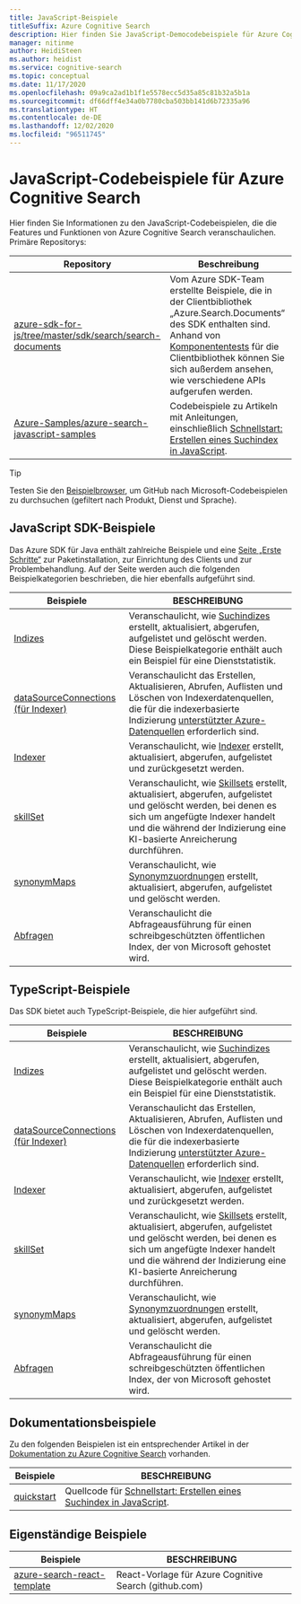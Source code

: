 ```yaml
---
title: JavaScript-Beispiele
titleSuffix: Azure Cognitive Search
description: Hier finden Sie JavaScript-Democodebeispiele für Azure Cognitive Search, für die das Azure .NET SDK für JavaScript verwendet wird.
manager: nitinme
author: HeidiSteen
ms.author: heidist
ms.service: cognitive-search
ms.topic: conceptual
ms.date: 11/17/2020
ms.openlocfilehash: 09a9ca2ad1b1f1e5578ecc5d35a85c81b32a5b1a
ms.sourcegitcommit: df66dff4e34a0b7780cba503bb141d6b72335a96
ms.translationtype: HT
ms.contentlocale: de-DE
ms.lasthandoff: 12/02/2020
ms.locfileid: "96511745"
---
```

# <a name="javascript-code-samples-for-azure-cognitive-search"></a>JavaScript-Codebeispiele für Azure Cognitive Search

Hier finden Sie Informationen zu den JavaScript-Codebeispielen, die die Features und Funktionen von Azure Cognitive Search veranschaulichen. Primäre Repositorys:

| Repository | Beschreibung |
|------------|-------------|
| [azure-sdk-for-js/tree/master/sdk/search/search-documents](https://github.com/Azure/azure-sdk-for-js/tree/master/sdk/search/search-documents) | Vom Azure SDK-Team erstellte Beispiele, die in der Clientbibliothek „Azure.Search.Documents“ des SDK enthalten sind. Anhand von [Komponententests](https://github.com/Azure/azure-sdk-for-js/tree/master/sdk/search/search-documents/test) für die Clientbibliothek können Sie sich außerdem ansehen, wie verschiedene APIs aufgerufen werden. |
| [Azure-Samples/azure-search-javascript-samples](https://github.com/Azure-Samples/azure-search-javascript-samples) | Codebeispiele zu Artikeln mit Anleitungen, einschließlich [Schnellstart: Erstellen eines Suchindex in JavaScript](search-get-started-javascript.md).|

> [!Tip]
> Testen Sie den [Beispielbrowser](/samples/browse/?languages=javascript&products=azure-cognitive-search), um GitHub nach Microsoft-Codebeispielen zu durchsuchen (gefiltert nach Produkt, Dienst und Sprache).

## <a name="javascript-sdk-samples"></a>JavaScript SDK-Beispiele

Das Azure SDK für Java enthält zahlreiche Beispiele und eine [Seite „Erste Schritte“](https://github.com/Azure/azure-sdk-for-java/blob/master/sdk/search/azure-search-documents/README.md#getting-started) zur Paketinstallation, zur Einrichtung des Clients und zur Problembehandlung. Auf der Seite werden auch die folgenden Beispielkategorien beschrieben, die hier ebenfalls aufgeführt sind.

| Beispiele | BESCHREIBUNG |
|---------|-------------|
| [Indizes](https://github.com/Azure/azure-sdk-for-js/tree/master/sdk/search/search-documents/samples/javascript/src/indexes) | Veranschaulicht, wie [Suchindizes](search-what-is-an-index.md) erstellt, aktualisiert, abgerufen, aufgelistet und gelöscht werden. Diese Beispielkategorie enthält auch ein Beispiel für eine Dienststatistik. |
| [dataSourceConnections (für Indexer)](https://github.com/Azure/azure-sdk-for-js/tree/master/sdk/search/search-documents/samples/javascript/src/dataSourceConnections) | Veranschaulicht das Erstellen, Aktualisieren, Abrufen, Auflisten und Löschen von Indexerdatenquellen, die für die indexerbasierte Indizierung [unterstützter Azure-Datenquellen](search-indexer-overview.md#supported-data-sources) erforderlich sind. |
| [Indexer](https://github.com/Azure/azure-sdk-for-js/tree/master/sdk/search/search-documents/samples/javascript/src/indexers) |  Veranschaulicht, wie [Indexer](search-indexer-overview.md) erstellt, aktualisiert, abgerufen, aufgelistet und zurückgesetzt werden.|
| [skillSet](https://github.com/Azure/azure-sdk-for-js/tree/master/sdk/search/search-documents/samples/javascript/src/skillSets) |   Veranschaulicht, wie [Skillsets](cognitive-search-working-with-skillsets.md) erstellt, aktualisiert, abgerufen, aufgelistet und gelöscht werden, bei denen es sich um angefügte Indexer handelt und die während der Indizierung eine KI-basierte Anreicherung durchführen. |
| [synonymMaps](https://github.com/Azure/azure-sdk-for-js/tree/master/sdk/search/search-documents/samples/javascript/src/synonymMaps) | Veranschaulicht, wie [Synonymzuordnungen](search-synonyms.md) erstellt, aktualisiert, abgerufen, aufgelistet und gelöscht werden.  |
| [Abfragen](https://github.com/Azure/azure-sdk-for-js/blob/master/sdk/search/search-documents/samples/javascript/src/readonlyQuery.js) | Veranschaulicht die Abfrageausführung für einen schreibgeschützten öffentlichen Index, der von Microsoft gehostet wird.  |

## <a name="typescript-samples"></a>TypeScript-Beispiele

Das SDK bietet auch TypeScript-Beispiele, die hier aufgeführt sind.

| Beispiele | BESCHREIBUNG |
|---------|-------------|
| [Indizes](https://github.com/Azure/azure-sdk-for-js/tree/master/sdk/search/search-documents/samples/typescript/src/indexes) | Veranschaulicht, wie [Suchindizes](search-what-is-an-index.md) erstellt, aktualisiert, abgerufen, aufgelistet und gelöscht werden. Diese Beispielkategorie enthält auch ein Beispiel für eine Dienststatistik. |
| [dataSourceConnections (für Indexer)](https://github.com/Azure/azure-sdk-for-js/tree/master/sdk/search/search-documents/samples/typescript/src/dataSourceConnections) | Veranschaulicht das Erstellen, Aktualisieren, Abrufen, Auflisten und Löschen von Indexerdatenquellen, die für die indexerbasierte Indizierung [unterstützter Azure-Datenquellen](search-indexer-overview.md#supported-data-sources) erforderlich sind. |
| [Indexer](https://github.com/Azure/azure-sdk-for-js/tree/master/sdk/search/search-documents/samples/typescript/src/indexers) |  Veranschaulicht, wie [Indexer](search-indexer-overview.md) erstellt, aktualisiert, abgerufen, aufgelistet und zurückgesetzt werden.|
| [skillSet](https://github.com/Azure/azure-sdk-for-js/tree/master/sdk/search/search-documents/samples/typescript/src/skillSets) |   Veranschaulicht, wie [Skillsets](cognitive-search-working-with-skillsets.md) erstellt, aktualisiert, abgerufen, aufgelistet und gelöscht werden, bei denen es sich um angefügte Indexer handelt und die während der Indizierung eine KI-basierte Anreicherung durchführen. |
| [synonymMaps](https://github.com/Azure/azure-sdk-for-js/tree/master/sdk/search/search-documents/samples/typescript/src/synonymMaps) | Veranschaulicht, wie [Synonymzuordnungen](search-synonyms.md) erstellt, aktualisiert, abgerufen, aufgelistet und gelöscht werden.  |
| [Abfragen](https://github.com/Azure/azure-sdk-for-js/blob/master/sdk/search/search-documents/samples/typescript/src/readonlyQuery.ts) | Veranschaulicht die Abfrageausführung für einen schreibgeschützten öffentlichen Index, der von Microsoft gehostet wird.  |

## <a name="documentation-samples"></a>Dokumentationsbeispiele

Zu den folgenden Beispielen ist ein entsprechender Artikel in der [Dokumentation zu Azure Cognitive Search](./index.yml) vorhanden.

| Beispiele | BESCHREIBUNG | 
|---------|-------------|
| [quickstart](https://github.com/Azure-Samples/azure-search-javascript-samples/tree/master/quickstart/v11) | Quellcode für [Schnellstart: Erstellen eines Suchindex in JavaScript](search-get-started-javascript.md).  |

## <a name="standalone-samples"></a>Eigenständige Beispiele

| Beispiele | BESCHREIBUNG |
|---------|-------------|
| [azure-search-react-template](https://github.com/dereklegenzoff/azure-search-react-template) | React-Vorlage für Azure Cognitive Search (github.com) |